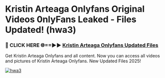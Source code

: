 # Kristin Arteaga Onlyfans Original Videos 0nlyFans Leaked - Files Updated! (hwa3)

<h3>🔴 CLICK HERE 🌐==►► <a href="https://tinyurl.com/2jnfzry5" rel="nofollow">Kristin Arteaga Onlyfans Updated Files</a></h3>

Get Kristin Arteaga Onlyfans and all content. Now you can access all videos and pictures of Kristin Arteaga Onlyfans. New Updated Files 2025!

[![hwa3](https://i.imgur.com/GyGTBgg.gif)](https://tinyurl.com/2jnfzry5)
